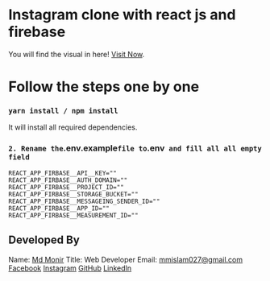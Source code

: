 # Instagram clone with react js and firebase

You will find the visual in here! [Visit Now](https://instagram-clone-react-6f947.web.app).

# Follow the steps one by one

### `yarn install / npm install`

It will install all required dependencies.

### `2. Rename the`.env.example`file to`.env` and fill all all empty field`

```
REACT_APP_FIRBASE__API__KEY=""
REACT_APP_FIRBASE__AUTH_DOMAIN=""
REACT_APP_FIRBASE__PROJECT_ID=""
REACT_APP_FIRBASE__STORAGE_BUCKET=""
REACT_APP_FIRBASE__MESSAGEING_SENDER_ID=""
REACT_APP_FIRBASE__APP_ID=""
REACT_APP_FIRBASE__MEASUREMENT_ID=""
```

## Developed By

Name: [Md Monir][website]
Title: Web Developer
Email: mmislam027@gmail.com
[Facebook][facebook] [Instagram][instagram] [GitHub][github] [LinkedIn][linkedin]

[website]: https://mdmonir-portfolio.web.app/
[instagram]: https://www.instagram.com/mdmonir027
[github]: https://github.com/mdmonir027
[linkedin]: https://www.linkedin.com/in/mdmonir027
[facebook]: https://www.facebook.com/mdmoni027/
